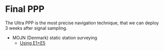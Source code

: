 Final PPP
=========

The Ultra PPP is the most precise navigation technique, that we can deploy 3 weeks after signal sampling.

- MOJN (Denmark) static station surveying
  - [Using E1+E5](./mojn-e1e5.sh)
